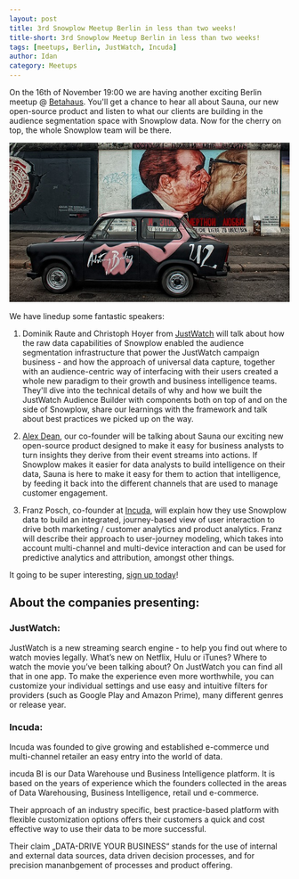 ```yaml
---
layout: post
title: 3rd Snowplow Meetup Berlin in less than two weeks!
title-short: 3rd Snowplow Meetup Berlin in less than two weeks!
tags: [meetups, Berlin, JustWatch, Incuda]
author: Idan
category: Meetups
---
```



On the 16th of November 19:00 we are having another exciting Berlin meetup @ [Betahaus]. You'll get a chance to hear all about Sauna, our new open-source product and listen to what our clients are building in the audience segmentation space with Snowplow data. Now for the cherry on top, the whole Snowplow team will be there.

![Berlin-pic]

<!--more-->

We have linedup some fantastic speakers:

1. Dominik Raute and Christoph Hoyer from [JustWatch] will talk about how the raw data capabilities of Snowplow enabled the audience segmentation infrastructure that power the JustWatch campaign business - and how the approach of universal data capture, together with an audience-centric way of interfacing with their users created a whole new paradigm to their growth and business intelligence teams. They'll dive into the technical details of why and how we built the JustWatch Audience Builder with components both on top of and on the side of Snowplow, share our learnings with the framework and talk about best practices we picked up on the way.


2. [Alex Dean][alex], our co-founder will be talking about Sauna our exciting new open-source product designed to make it easy for business analysts to turn insights they derive from their event streams into actions. 
If Snowplow makes it easier for data analysts to build intelligence on their data, Sauna is here to make it easy for them to action that intelligence, by feeding it back into the different channels that are used to manage customer engagement. 

3. Franz Posch, co-founder at [Incuda], will explain how they use Snowplow data to build an integrated, journey-based view of user interaction to drive both marketing / customer analytics and product analytics. Franz will describe their approach to user-journey modeling, which takes into account multi-channel and multi-device interaction and can be used for predictive analytics and attribution, amongst other things.

It going to be super interesting, [sign up today][berlin-meetup]!

## About the companies presenting:

### JustWatch:

JustWatch is a new streaming search engine - to help you find out where to watch movies legally. What’s new on Netflix, Hulu or iTunes? Where to watch the movie you’ve been talking about? On JustWatch you can find all that in one app. To make the experience even more worthwhile, you can customize your individual settings and use easy and intuitive filters for providers (such as Google Play and Amazon Prime), many different genres or release year.

### Incuda:
Incuda was founded to give growing and established e-commerce und multi-channel retailer an easy entry into the world of data.

incuda BI is our Data Warehouse und Business Intelligence platform. It is based on the years of experience which the founders collected in the areas of Data Warehousing, Business Intelligence, retail und e-commerce.

Their approach of an industry specific, best practice-based platform with flexible customization options offers their customers a quick and cost effective way to use their data to be more successful.

Their claim „DATA-DRIVE YOUR BUSINESS“ stands for the use of internal and external data sources, data driven decision processes, and for precision mananbgement of processes and product offering.


[Berlin-pic]: /assets/img/blog/2016/11/Berlin.jpg
[JustWatch]: http://https://www.justwatch.com
[Incuda]: http://www.incuda.com/
[alex]: /blog/authors/alex/
[berlin-meetup]: http://www.meetup.com/Snowplow-Analytics-Berlin/events/233147132/
[contact]: /contact/
[Betahaus]: https://www.google.co.uk/maps/place/betahaus/@52.5025407,13.4121985,15z/data=!4m2!3m1!1s0x0:0x1687d2a7997ddff1?sa=X&ved=0ahUKEwjOosj1nozQAhWlCcAKHY8LBeMQ_BIIejAR
